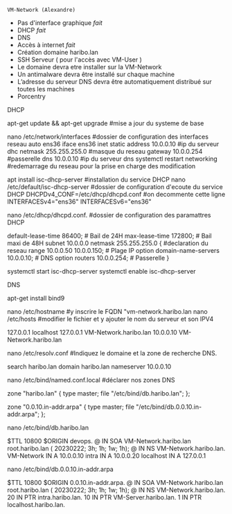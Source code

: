 ```
VM-Network (Alexandre)
```
- Pas d'interface graphique *fait*
- DHCP *fait*
- DNS 
- Accès à internet *fait*
- Création domaine haribo.lan
- SSH Serveur ( pour l'accès avec VM-User )
- Le domaine devra etre installer sur la VM-Network
- Un antimalware devra être installé sur chaque machine
- L’adresse du serveur DNS devra être automatiquement distribué sur toutes les machines
- Porcentry



DHCP

apt-get update && apt-get upgrade                #mise a jour du systeme de base

nano /etc/network/interfaces                     #dossier de configuration des interfaces reseau
auto ens36
iface ens36 inet static
        address 10.0.0.10                        #ip du serveur dhc
        netmask 255.255.255.0                    #masque du reseau
        gateway 10.0.0.254                       #passerelle
        dns 10.0.0.10                            #ip du serveur dns
systemctl restart networking                     #redemarrage du reseau pour la prise en charge des modification

apt install isc-dhcp-server                      #installation du service DHCP
nano /etc/default/isc-dhcp-server                #dossier de configuration d'ecoute du service DHCP
DHCPDv4_CONF=/etc/dhcp/dhcpd.conf                #on decommente cette ligne
INTERFACESv4="ens36"
INTERFACESv6="ens36"

nano /etc/dhcp/dhcpd.conf.                       #dossier de configuration des paramattres DHCP

default-lease-time 86400;                        # Bail de 24H
max-lease-time 172800;                           # Bail maxi de 48H
subnet 10.0.0.0 netmask 255.255.255.0 {       #declaration du reseau
        range                           10.0.0.50 10.0.0.150; # Plage IP
        option domain-name-servers      10.0.0.10;     # DNS
        option routers                  10.0.0.254;    # Passerelle
}

systemctl start isc-dhcp-server
systemctl enable isc-dhcp-server


DNS

apt-get install bind9

nano /etc/hostname                      #y inscrire le FQDN "vm-network.haribo.lan
nano /etc/hosts                         #modifier le fichier et y ajouter le nom du serveur et son IPV4

127.0.0.1       localhost
127.0.0.1       VM-Network.haribo.lan
10.0.0.10       VM-Network.haribo.lan

nano /etc/resolv.conf                   #Indiquez le domaine et la zone de recherche DNS.

search haribo.lan
domain haribo.lan
nameserver 10.0.0.10

nano /etc/bind/named.conf.local         #déclarer nos zones DNS

zone "haribo.lan" {
        type master;
        file "/etc/bind/db.haribo.lan";
};

zone "0.0.10.in-addr.arpa" {
        type master;
        file "/etc/bind/db.0.0.10.in-addr.arpa";
};

nano /etc/bind/db.haribo.lan

$TTL 10800
$ORIGIN devops.
@       IN SOA VM-Network.haribo.lan root.haribo.lan (
        20230222;
        3h;
        1h;
        1w;
        1h);
@       IN NS VM-Network.haribo.lan.
VM-Network  IN A  10.0.0.10
intra  IN A  10.0.0.20
localhost  IN A  127.0.0.1

nano /etc/bind/db.0.0.10.in-addr.arpa

$TTL 10800
$ORIGIN 0.0.10.in-addr.arpa.
@       IN SOA VM-Network.haribo.lan root.haribo.lan (
        20230222;
        3h;
        1h;
        1w;
        1h);
@       IN NS VM-Network.haribo.lan.
20     IN PTR intra.haribo.lan.
10     IN PTR VM-Server.haribo.lan.
1      IN PTR localhost.haribo.lan.
